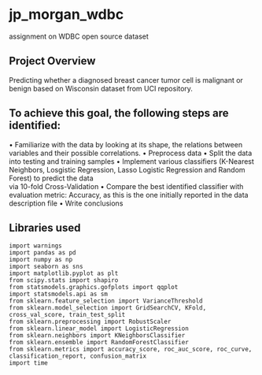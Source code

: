 # jp_morgan_wdbc
assignment on WDBC open source dataset

## Project Overview
Predicting whether a diagnosed breast cancer tumor cell is malignant or benign based on Wisconsin dataset from UCI repository.

## To achieve this goal, the following steps are identified: 
• Familiarize with the data by looking at its shape, the relations between variables and their possible correlations. 
• Preprocess data 
• Split the data into testing and training samples 
• Implement various classifiers (K-Nearest Neighbors, Losgistic Regression, Lasso Logistic Regression and Random Forest) to predict the data  
  via 10-fold Cross-Validation 
• Compare the best identified classifier with evaluation metric: Accuracy, as this is the one initially reported in the data description 
  file
• Write conclusions


## Libraries used
```
import warnings
import pandas as pd
import numpy as np
import seaborn as sns
import matplotlib.pyplot as plt
from scipy.stats import shapiro
from statsmodels.graphics.gofplots import qqplot
import statsmodels.api as sm
from sklearn.feature_selection import VarianceThreshold
from sklearn.model_selection import GridSearchCV, KFold, cross_val_score, train_test_split
from sklearn.preprocessing import RobustScaler
from sklearn.linear_model import LogisticRegression
from sklearn.neighbors import KNeighborsClassifier
from sklearn.ensemble import RandomForestClassifier
from sklearn.metrics import accuracy_score, roc_auc_score, roc_curve, classification_report, confusion_matrix
import time
```
